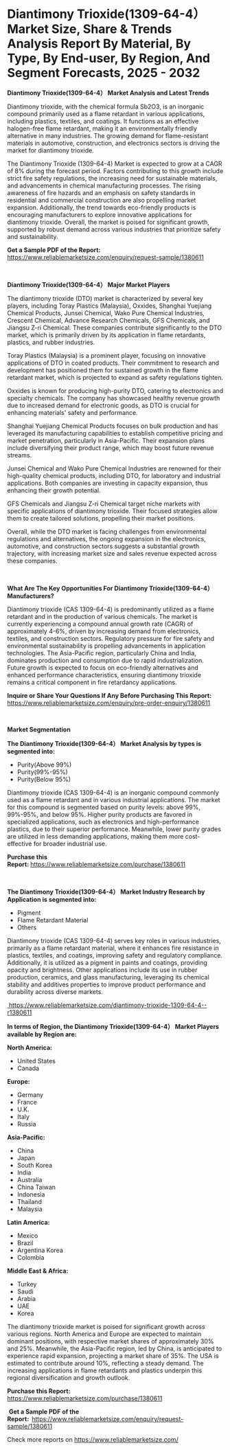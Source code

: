 <p><h1>Diantimony Trioxide(1309-64-4） Market Size, Share & Trends Analysis Report By Material, By Type, By End-user, By Region, And Segment Forecasts, 2025 - 2032</h1></p><p><strong>Diantimony Trioxide(1309-64-4） Market Analysis and Latest Trends</strong></p>
<p><p>Diantimony trioxide, with the chemical formula Sb2O3, is an inorganic compound primarily used as a flame retardant in various applications, including plastics, textiles, and coatings. It functions as an effective halogen-free flame retardant, making it an environmentally friendly alternative in many industries. The growing demand for flame-resistant materials in automotive, construction, and electronics sectors is driving the market for diantimony trioxide. </p><p>The Diantimony Trioxide (1309-64-4) Market is expected to grow at a CAGR of 8% during the forecast period. Factors contributing to this growth include strict fire safety regulations, the increasing need for sustainable materials, and advancements in chemical manufacturing processes. The rising awareness of fire hazards and an emphasis on safety standards in residential and commercial construction are also propelling market expansion. Additionally, the trend towards eco-friendly products is encouraging manufacturers to explore innovative applications for diantimony trioxide. Overall, the market is poised for significant growth, supported by robust demand across various industries that prioritize safety and sustainability.</p></p>
<p><strong>Get a Sample PDF of the Report:&nbsp;</strong> <a href="https://www.reliablemarketsize.com/enquiry/request-sample/1380611?utm_campaign=2439&utm_medium=2&utm_source=Github&utm_content=ia&utm_term=22032025&utm_id=diantimony-trioxide1309-64-4">https://www.reliablemarketsize.com/enquiry/request-sample/1380611</a></p>
<p>&nbsp;</p>
<p><strong>Diantimony Trioxide(1309-64-4） Major Market Players</strong></p>
<p><p>The diantimony trioxide (DTO) market is characterized by several key players, including Toray Plastics (Malaysia), Oxxides, Shanghai Yuejiang Chemical Products, Junsei Chemical, Wako Pure Chemical Industries, Crescent Chemical, Advance Research Chemicals, GFS Chemicals, and Jiangsu Z-ri Chemical. These companies contribute significantly to the DTO market, which is primarily driven by its application in flame retardants, plastics, and rubber industries.</p><p>Toray Plastics (Malaysia) is a prominent player, focusing on innovative applications of DTO in coated products. Their commitment to research and development has positioned them for sustained growth in the flame retardant market, which is projected to expand as safety regulations tighten.</p><p>Oxxides is known for producing high-purity DTO, catering to electronics and specialty chemicals. The company has showcased healthy revenue growth due to increased demand for electronic goods, as DTO is crucial for enhancing materials' safety and performance.</p><p>Shanghai Yuejiang Chemical Products focuses on bulk production and has leveraged its manufacturing capabilities to establish competitive pricing and market penetration, particularly in Asia-Pacific. Their expansion plans include diversifying their product range, which may boost future revenue streams.</p><p>Junsei Chemical and Wako Pure Chemical Industries are renowned for their high-quality chemical products, including DTO, for laboratory and industrial applications. Both companies are investing in capacity expansion, thus enhancing their growth potential.</p><p>GFS Chemicals and Jiangsu Z-ri Chemical target niche markets with specific applications of diantimony trioxide. Their focused strategies allow them to create tailored solutions, propelling their market positions.</p><p>Overall, while the DTO market is facing challenges from environmental regulations and alternatives, the ongoing expansion in the electronics, automotive, and construction sectors suggests a substantial growth trajectory, with increasing market size and sales revenue expected across these companies.</p></p>
<p>&nbsp;</p>
<p><strong>What Are The Key Opportunities For Diantimony Trioxide(1309-64-4） Manufacturers?</strong></p>
<p><p>Diantimony trioxide (CAS 1309-64-4) is predominantly utilized as a flame retardant and in the production of various chemicals. The market is currently experiencing a compound annual growth rate (CAGR) of approximately 4-6%, driven by increasing demand from electronics, textiles, and construction sectors. Regulatory pressure for fire safety and environmental sustainability is propelling advancements in application technologies. The Asia-Pacific region, particularly China and India, dominates production and consumption due to rapid industrialization. Future growth is expected to focus on eco-friendly alternatives and enhanced performance characteristics, ensuring diantimony trioxide remains a critical component in fire retardancy applications.</p></p>
<p><strong>Inquire or Share Your Questions If Any Before Purchasing This Report:</strong> <a href="https://www.reliablemarketsize.com/enquiry/pre-order-enquiry/1380611?utm_campaign=2439&utm_medium=2&utm_source=Github&utm_content=ia&utm_term=22032025&utm_id=diantimony-trioxide1309-64-4">https://www.reliablemarketsize.com/enquiry/pre-order-enquiry/1380611</a></p>
<p>&nbsp;</p>
<p><strong>Market Segmentation</strong></p>
<p><strong>The Diantimony Trioxide(1309-64-4） Market Analysis by types is segmented into:</strong></p>
<p><ul><li>Purity(Above 99%)</li><li>Purity(99%-95%)</li><li>Purity(Below 95%)</li></ul></p>
<p><p>Diantimony trioxide (CAS 1309-64-4) is an inorganic compound commonly used as a flame retardant and in various industrial applications. The market for this compound is segmented based on purity levels: above 99%, 99%-95%, and below 95%. Higher purity products are favored in specialized applications, such as electronics and high-performance plastics, due to their superior performance. Meanwhile, lower purity grades are utilized in less demanding applications, making them more cost-effective for broader industrial use.</p></p>
<p><strong>Purchase this Report:&nbsp;</strong><a href="https://www.reliablemarketsize.com/purchase/1380611?utm_campaign=2439&utm_medium=2&utm_source=Github&utm_content=ia&utm_term=22032025&utm_id=diantimony-trioxide1309-64-4">https://www.reliablemarketsize.com/purchase/1380611</a></p>
<p>&nbsp;</p>
<p><strong>The Diantimony Trioxide(1309-64-4） Market Industry Research by Application is segmented into:</strong></p>
<p><ul><li>Pigment</li><li>Flame Retardant Material</li><li>Others</li></ul></p>
<p><p>Diantimony trioxide (CAS 1309-64-4) serves key roles in various industries, primarily as a flame retardant material, where it enhances fire resistance in plastics, textiles, and coatings, improving safety and regulatory compliance. Additionally, it is utilized as a pigment in paints and coatings, providing opacity and brightness. Other applications include its use in rubber production, ceramics, and glass manufacturing, leveraging its chemical stability and additives properties to improve product performance and durability across diverse markets.</p></p>
<p><a href="https://www.reliablemarketsize.com/diantimony-trioxide-1309-64-4--r1380611?utm_campaign=2439&utm_medium=2&utm_source=Github&utm_content=ia&utm_term=22032025&utm_id=diantimony-trioxide1309-64-4">&nbsp;https://www.reliablemarketsize.com/diantimony-trioxide-1309-64-4--r1380611</a></p>
<p><strong>In terms of Region, the Diantimony Trioxide(1309-64-4） Market Players available by Region are:</strong></p>
<p>
    <p> <strong> North America: </strong>
        <ul>
            <li>United States</li>
            <li>Canada</li>
        </ul>
        </p> 
    <p> <strong> Europe: </strong>
        <ul>
            <li>Germany</li>
            <li>France</li>
            <li>U.K.</li>
            <li>Italy</li>
            <li>Russia</li>
        </ul>
        </p> 
    <p> <strong> Asia-Pacific: </strong>
        <ul>
            <li>China</li>
            <li>Japan</li>
            <li>South Korea</li>
            <li>India</li>
            <li>Australia</li>
            <li>China Taiwan</li>
            <li>Indonesia</li>
            <li>Thailand</li>
            <li>Malaysia</li>
        </ul>
        </p> 
    <p> <strong> Latin America: </strong>
        <ul>
            <li>Mexico</li>
            <li>Brazil</li>
            <li>Argentina Korea</li>
            <li>Colombia</li>
        </ul>
        </p> 
    <p> <strong> Middle East & Africa: </strong>
        <ul>
            <li>Turkey</li>
            <li>Saudi</li>
            <li>Arabia</li>
            <li>UAE</li>
            <li>Korea</li>
        </ul>
    </p>
    </p>
<p><p>The diantimony trioxide market is poised for significant growth across various regions. North America and Europe are expected to maintain dominant positions, with respective market shares of approximately 30% and 25%. Meanwhile, the Asia-Pacific region, led by China, is anticipated to experience rapid expansion, projecting a market share of 35%. The USA is estimated to contribute around 10%, reflecting a steady demand. The increasing applications in flame retardants and plastics underpin this regional diversification and growth outlook.</p></p>
<p><strong>Purchase this Report: </strong><a href="https://www.reliablemarketsize.com/purchase/1380611?utm_campaign=2439&utm_medium=2&utm_source=Github&utm_content=ia&utm_term=22032025&utm_id=diantimony-trioxide1309-64-4">https://www.reliablemarketsize.com/purchase/1380611</a></p>
<p>&nbsp;<strong>Get a Sample PDF of the Report:&nbsp;&nbsp;</strong><a href="https://www.reliablemarketsize.com/enquiry/request-sample/1380611?utm_campaign=2439&utm_medium=2&utm_source=Github&utm_content=ia&utm_term=22032025&utm_id=diantimony-trioxide1309-64-4">https://www.reliablemarketsize.com/enquiry/request-sample/1380611</a></p>
<p><strong></strong></p>
<p>Check more reports on <a href="https://www.reliablemarketsize.com/?utm_campaign=2439&utm_medium=2&utm_source=Github&utm_content=ia&utm_term=22032025&utm_id=diantimony-trioxide1309-64-4">https://www.reliablemarketsize.com/</a></p>